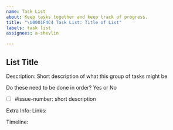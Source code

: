 ```yaml
---
name: Task List
about: Keep tasks together and keep track of progress.
title: "\U0001F4C4 Task List: Title of List"
labels: task list
assignees: a-shevlin

---
```


## List Title

Description: Short description of what this group of tasks might be

Do these need to be done in order?
Yes or No

- [ ] #issue-number: short description

Extra Info:
Links:

Timeline:
